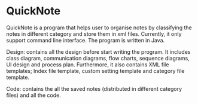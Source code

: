 # QuickNote
QuickNote is a program that helps user to organise notes by classifying the notes in different category and store them in xml files. Currently, it only support command line interface. The program is written in Java.

Design: contains all the design before start writing the program. It includes class diagram, communication diagrams, flow charts, sequence diagrams, UI design and process plan. Furthermore, it also contains XML file templates; Index file template, custom setting template and category file template.

Code: contains the all the saved notes (distributed in different category files) and all the code.
